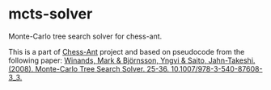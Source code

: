 # mcts-solver
Monte-Carlo tree search solver for chess-ant.

This is a part of [Chess-Ant](https://github.com/akuroiwa/chess-ant) project and based on pseudocode from the following paper:
[Winands, Mark & Björnsson, Yngvi & Saito, Jahn-Takeshi. (2008). Monte-Carlo Tree Search Solver. 25-36. 10.1007/978-3-540-87608-3_3.](https://www.researchgate.net/publication/220962507_Monte-Carlo_Tree_Search_Solver)
